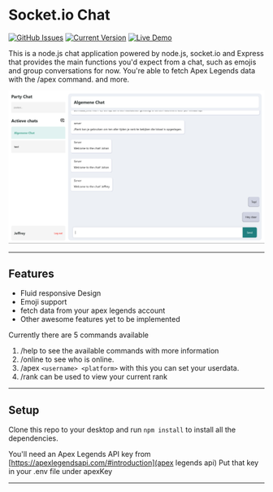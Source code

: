 Socket.io Chat
============
[![GitHub Issues](https://img.shields.io/github/issues/IgorAntun/node-chat.svg)](https://github.com/IgorAntun/node-chat/issues) [![Current Version](https://img.shields.io/badge/version-0.1-green.svg)](https://github.com/IgorAntun/node-chat) [![Live Demo](https://img.shields.io/badge/demo-online-green.svg)](https://igorantun.com/chat) 

This is a node.js chat application powered by node.js, socket.io and Express that provides the main functions you'd expect from a chat, such as emojis and group conversations for now. You're able to fetch Apex Legends data with the /apex command. and more.

![Chat Preview](gh-assets/newest-style.png)

---

## Features
- Fluid responsive Design
- Emoji support
- fetch data from your apex legends account
- Other awesome features yet to be implemented

Currently there are 5 commands available
1. /help 
   to see the available commands with more information
2. /online 
   to see who is online.
3. /apex  `<username> <platform>`
   with this you can set your userdata.
4. /rank
   can be used to view your current rank

---

## Setup
Clone this repo to your desktop and run `npm install` to install all the dependencies.

You'll need an Apex Legends API key from [https://apexlegendsapi.com/#introduction](apex legends api)
Put that key in your .env file under apexKey

--- 

